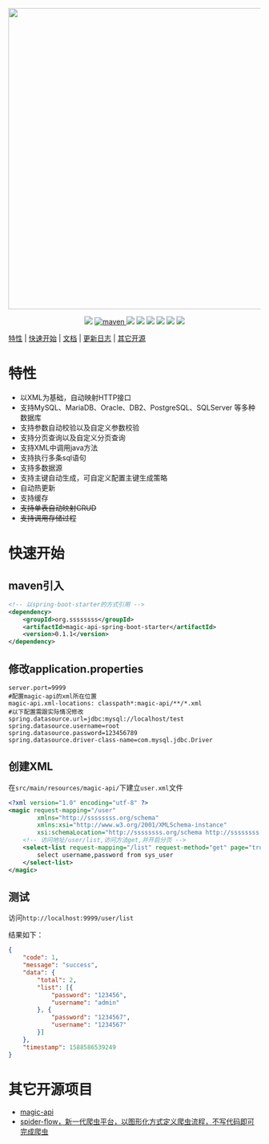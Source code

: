<p align="center">
    <img src="https://images.gitee.com/uploads/images/2020/0516/214347_61254f60_297689.png" width="600">
</p>
<p align="center">
    <a target="_blank" href="https://www.oracle.com/technetwork/java/javase/downloads/index.html"><img src="https://img.shields.io/badge/JDK-1.8+-green.svg" /></a>
    <a href="https://search.maven.org/search?q=g:org.ssssssss%20AND%20a:magic-api-spring-boot-starter">
        <img alt="maven" src="https://img.shields.io/maven-central/v/org.ssssssss/magic-api-spring-boot-starter.svg?style=flat-square">
    </a>
    <a target="_blank" href="https://www.ssssssss.org"><img src="https://img.shields.io/badge/Docs-latest-blue.svg"/></a>
    <a target="_blank" href="https://github.com/ssssssss-team/magic-api-spring-boot-starter/releases"><img src="https://img.shields.io/github/v/release/ssssssss-team/magic-api-spring-boot-starter?logo=github"></a>
    <a target="_blank" href='https://gitee.com/ssssssss-team/magic-api-spring-boot-starter'><img src="https://gitee.com/ssssssss-team/magic-api-spring-boot-starter/badge/star.svg?theme=white" /></a>
    <a target="_blank" href='https://github.com/ssssssss-team/magic-api-spring-boot-starter'><img src="https://img.shields.io/github/stars/ssssssss-team/magic-api-spring-boot-starter.svg?style=social"/></a>
    <a target="_blank" href="LICENSE"><img src="https://img.shields.io/:license-MIT-blue.svg"></a>
    <a target="_blank" href="https://shang.qq.com/wpa/qunwpa?idkey=10faa4cf9743e0aa379a72f2ad12a9e576c81462742143c8f3391b52e8c3ed8d"><img src="https://img.shields.io/badge/Join-QQGroup-blue"></a>
</p>

[特性](#特性) | [快速开始](#快速开始) |  <a target="_blank" href="http://ssssssss.org">文档</a> | <a target="_blank" href="http://ssssssss.org/changelog.html">更新日志</a> | [其它开源](#其它开源项目)

# 特性
-  以XML为基础，自动映射HTTP接口
-  支持MySQL、MariaDB、Oracle、DB2、PostgreSQL、SQLServer 等多种数据库
-  支持参数自动校验以及自定义参数校验
-  支持分页查询以及自定义分页查询
-  支持XML中调用java方法
-  支持执行多条sql语句
-  支持多数据源
-  支持主键自动生成，可自定义配置主键生成策略
-  自动热更新
-  支持缓存
-  ~~支持单表自动映射CRUD~~
-  ~~支持调用存储过程~~

# 快速开始

## maven引入
```xml
<!-- 以spring-boot-starter的方式引用 -->
<dependency>
	<groupId>org.ssssssss</groupId>
	<artifactId>magic-api-spring-boot-starter</artifactId>
    <version>0.1.1</version>
</dependency>
```
## 修改application.properties

```properties
server.port=9999
#配置magic-api的xml所在位置
magic-api.xml-locations: classpath*:magic-api/**/*.xml
#以下配置需跟实际情况修改
spring.datasource.url=jdbc:mysql://localhost/test
spring.datasource.username=root
spring.datasource.password=123456789
spring.datasource.driver-class-name=com.mysql.jdbc.Driver
```

## 创建XML

在`src/main/resources/magic-api/`下建立`user.xml`文件
```xml
<?xml version="1.0" encoding="utf-8" ?>
<magic request-mapping="/user" 
        xmlns="http://ssssssss.org/schema"
        xmlns:xsi="http://www.w3.org/2001/XMLSchema-instance"
        xsi:schemaLocation="http://ssssssss.org/schema http://ssssssss.org/schema/magic-0.1.xsd">
    <!-- 访问地址/user/list,访问方法get,并开启分页 -->
    <select-list request-mapping="/list" request-method="get" page="true">
        select username,password from sys_user
    </select-list>
</magic>
```

## 测试
访问`http://localhost:9999/user/list`

结果如下：
```json
{
	"code": 1,
	"message": "success",
	"data": {
		"total": 2,
		"list": [{
			"password": "123456",
			"username": "admin"
		}, {
			"password": "1234567",
			"username": "1234567"
		}]
	},
	"timestamp": 1588586539249
}
```

# 其它开源项目
- [magic-api](https://gitee.com/ssssssss-team/magic-api)
- [spider-flow，新一代爬虫平台，以图形化方式定义爬虫流程，不写代码即可完成爬虫](https://gitee.com/ssssssss-team/spider-flow)